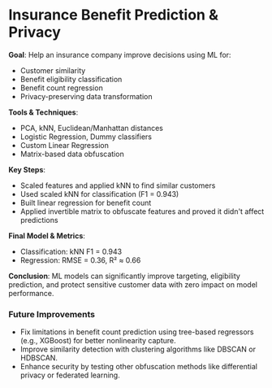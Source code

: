 # Insurance Benefit Prediction & Privacy

**Goal**: Help an insurance company improve decisions using ML for:
- Customer similarity
- Benefit eligibility classification
- Benefit count regression
- Privacy-preserving data transformation

**Tools & Techniques**:
- PCA, kNN, Euclidean/Manhattan distances
- Logistic Regression, Dummy classifiers
- Custom Linear Regression
- Matrix-based data obfuscation

**Key Steps**:
- Scaled features and applied kNN to find similar customers
- Used scaled kNN for classification (F1 = 0.943)
- Built linear regression for benefit count
- Applied invertible matrix to obfuscate features and proved it didn't affect predictions

**Final Model & Metrics**:
- Classification: kNN F1 = 0.943
- Regression: RMSE = 0.36, R² ≈ 0.66

**Conclusion**:
ML models can significantly improve targeting, eligibility prediction, and protect sensitive customer data with zero impact on model performance.

### Future Improvements
- Fix limitations in benefit count prediction using tree-based regressors (e.g., XGBoost) for better nonlinearity capture.
- Improve similarity detection with clustering algorithms like DBSCAN or HDBSCAN.
- Enhance security by testing other obfuscation methods like differential privacy or federated learning.
